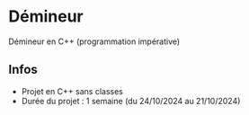 # Démineur
Démineur en C++ (programmation impérative)
## Infos
 - Projet en C++ sans classes
 - Durée du projet : 1 semaine (du 24/10/2024 au 21/10/2024)
